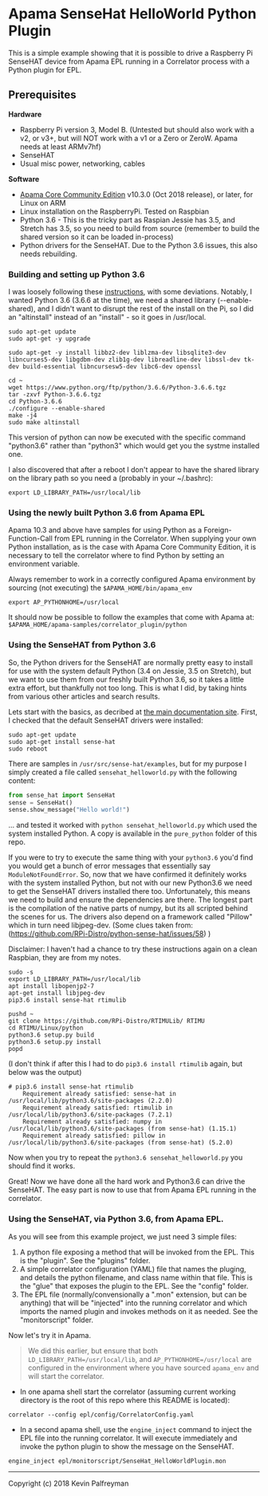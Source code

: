 # Apama SenseHat HelloWorld Python Plugin

This is a simple example showing that it is possible to drive a Raspberry Pi SenseHAT device from Apama EPL running in a Correlator process with a Python plugin for EPL.

## Prerequisites

**Hardware**
* Raspberry Pi version 3, Model B.  \(Untested but should also work with a v2, or v3+, but will NOT work with a v1 or a Zero or ZeroW.  Apama needs at least ARMv7hf\)
* SenseHAT
* Usual misc power, networking, cables

**Software**
* [Apama Core Community Edition](http://apamacommunity.com) v10.3.0 \(Oct 2018 release\), or later, for Linux on ARM 
* Linux installation on the RaspberryPi.  Tested on Raspbian
* Python 3.6 - This is the tricky part as Raspian Jessie has 3.5, and Stretch has 3.5, so you need to build from source \(remember to build the shared version so it can be loaded in-process\)
* Python drivers for the SenseHAT.  Due to the Python 3.6 issues, this also needs rebuilding.


### Building and setting up Python 3.6
I was loosely following these [instructions](https://bohdan-danishevsky.blogspot.com/2017/01/building-python-360-on-raspberry-pi-3.html), with some deviations.
Notably, I wanted Python 3.6 \(3.6.6 at the time\), we need a shared library \(--enable-shared\), and I didn't want to disrupt the rest of the install on the Pi, so I did an "altinstall" instead of an "install" - so it goes in /usr/local.

```
sudo apt-get update
sudo apt-get -y upgrade

sudo apt-get -y install libbz2-dev liblzma-dev libsqlite3-dev libncurses5-dev libgdbm-dev zlib1g-dev libreadline-dev libssl-dev tk-dev build-essential libncursesw5-dev libc6-dev openssl

cd ~
wget https://www.python.org/ftp/python/3.6.6/Python-3.6.6.tgz
tar -zxvf Python-3.6.6.tgz
cd Python-3.6.6
./configure --enable-shared
make -j4
sudo make altinstall
```

This version of python can now be executed with the specific command "python3.6" rather than "python3" which would get you the systme installed one.

I also discovered that after a reboot I don't appear to have the shared library on the library path so you need a \(probably in your ~/.bashrc\):
```
export LD_LIBRARY_PATH=/usr/local/lib
```

### Using the newly built Python 3.6 from Apama EPL
Apama 10.3 and above have samples for using Python as a Foreign-Function-Call from EPL running in the Correlator.  When supplying your own Python installation, as is the case with Apama Core Community Edition, it is necessary to tell the correlator where to find Python by setting an environment variable.

Always remember to work in a correctly configured Apama environment by sourcing \(not executing\) the `$APAMA_HOME/bin/apama_env`

```
export AP_PYTHONHOME=/usr/local
```
It should now be possible to follow the examples that come with Apama at:
`$APAMA_HOME/apama-samples/correlator_plugin/python`

### Using the SenseHAT from Python 3.6
So, the Python drivers for the SenseHAT are normally pretty easy to install for use with the system default Python \(3.4 on Jessie, 3.5 on Stretch\), but we want to use them from our freshly built Python 3.6, so it takes a little extra effort, but thankfully not too long.
This is what I did, by taking hints from various other articles and search results.

Lets start with the basics, as decribed at [the main documentation site](https://www.raspberrypi.org/documentation/hardware/sense-hat/).
First, I checked that the default SenseHAT drivers were installed:
```
sudo apt-get update
sudo apt-get install sense-hat
sudo reboot
```
There are samples in `/usr/src/sense-hat/examples`, but for my purpose I simply created a file called `sensehat_helloworld.py` with the following content:
```python
from sense_hat import SenseHat
sense = SenseHat()
sense.show_message("Hello world!")
```

... and tested it worked with `python sensehat_helloworld.py` which used the system installed Python.  A copy is available in the `pure_python` folder of this repo.

If you were to try to execute the same thing with your `python3.6` you'd find you would get a bunch of error messages that essentially say `ModuleNotFoundError`. So, now that we have confirmed it definitely works with the system installed Python, but not with our new Python3.6 we need to get the SenseHAT drivers installed there too.  Unfortunately, this means we need to build and ensure the dependencies are there.  The longest part is the compilation of the native parts of numpy, but its all scripted behind the scenes for us. The drivers also depend on a framework called "Pillow" which in turn need libjpeg-dev.
\(Some clues taken from: (https://github.com/RPi-Distro/python-sense-hat/issues/58) \)

Disclaimer: I haven't had a chance to try these instructions again on a clean Raspbian, they are from my notes.

```
sudo -s
export LD_LIBRARY_PATH=/usr/local/lib
apt install libopenjp2-7
apt-get install libjpeg-dev
pip3.6 install sense-hat rtimulib

pushd ~
git clone https://github.com/RPi-Distro/RTIMULib/ RTIMU
cd RTIMU/Linux/python
python3.6 setup.py build
python3.6 setup.py install
popd
```
\(I don't think if after this I had to do `pip3.6 install rtimulib` again, but below was the output\)
```
# pip3.6 install sense-hat rtimulib
	Requirement already satisfied: sense-hat in /usr/local/lib/python3.6/site-packages (2.2.0)
	Requirement already satisfied: rtimulib in /usr/local/lib/python3.6/site-packages (7.2.1)
	Requirement already satisfied: numpy in /usr/local/lib/python3.6/site-packages (from sense-hat) (1.15.1)
	Requirement already satisfied: pillow in /usr/local/lib/python3.6/site-packages (from sense-hat) (5.2.0)
```

Now when you try to repeat the `python3.6 sensehat_helloworld.py` you should find it works.

Great!  Now we have done all the hard work and Python3.6 can drive the SenseHAT.  The easy part is now to use that from Apama EPL running in the correlator.

### Using the SenseHAT, via Python 3.6, from Apama EPL.
As you will see from this example project, we just need 3 simple files:
1. A python file exposing a method that will be invoked from the EPL. This is the "plugin".  See the "plugins" folder.
2. A simple correlator configuration \(YAML\) file that names the pluging, and details the python filename, and class name within that file.  This is the "glue" that exposes the plugin to the EPL. See the "config" folder.
3. The EPL file \(normally/convensionally a ".mon" extension, but can be anything\) that will be "injected" into the running correlator and which imports the named plugin and invokes methods on it as needed. See the "monitorscript" folder.

Now let's try it in Apama.
> We did this earlier, but ensure that both `LD_LIBRARY_PATH=/usr/local/lib`, and `AP_PYTHONHOME=/usr/local` are configured in the environment where you have sourced `apama_env` and will start the correlator.

* In one apama shell start the correlator \(assuming current working directory is the root of this repo where this README is located\):
```
correlator --config epl/config/CorrelatorConfig.yaml
```

* In a second apama shell, use the `engine_inject` command to inject the EPL file into the running correlator.  It will execute immediately and invoke the python plugin to show the message on the SenseHAT.
```
engine_inject epl/monitorscript/SenseHat_HelloWorldPlugin.mon
```

---
Copyright \(c\) 2018 Kevin Palfreyman

